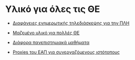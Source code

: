 # Υλικό για όλες τις ΘΕ

- [Διαφάνειες ενημερωτικής τηλεδιάσκεψης για την ΠΛΗ](https://cdn.discordapp.com/attachments/761647873858338827/801846951678967838/--_20-1-2021.pdf)
  
- [Μαζεμένο υλικό για πολλές ΘΕ](https://drive.google.com/drive/u/2/folders/1ETwANG94XYmBePgz82WWF7O4DGJ__Or1)

- [Διάφορα πανεπιστημιακά μαθήματα](https://opencourses.gr)

- [Proxies του ΕΑΠ για συνεργαζόμενους ιστότοπους](http://proxy.eap.gr)


